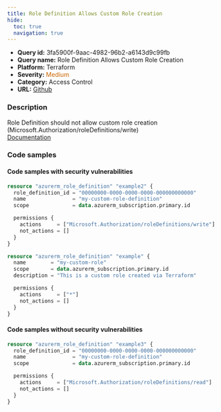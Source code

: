 ```yaml
---
title: Role Definition Allows Custom Role Creation
hide:
  toc: true
  navigation: true
---
```


<style>
  .highlight .hll {
    background-color: #ff171742;
  }
  .md-content {
    max-width: 1100px;
    margin: 0 auto;
  }
</style>

-   **Query id:** 3fa5900f-9aac-4982-96b2-a6143d9c99fb
-   **Query name:** Role Definition Allows Custom Role Creation
-   **Platform:** Terraform
-   **Severity:** <span style="color:#C60">Medium</span>
-   **Category:** Access Control
-   **URL:** [Github](https://github.com/Checkmarx/kics/tree/master/assets/queries/terraform/azure/role_definition_allows_custom_role_creation)

### Description
Role Definition should not allow custom role creation (Microsoft.Authorization/roleDefinitions/write)<br>
[Documentation](https://registry.terraform.io/providers/hashicorp/azurerm/latest/docs/resources/role_definition#actions)

### Code samples
#### Code samples with security vulnerabilities
```tf title="Postitive test num. 1 - tf file" hl_lines="7"
resource "azurerm_role_definition" "example2" {
  role_definition_id = "00000000-0000-0000-0000-000000000000"
  name               = "my-custom-role-definition"
  scope              = data.azurerm_subscription.primary.id

  permissions {
    actions     = ["Microsoft.Authorization/roleDefinitions/write"]
    not_actions = []
  }
}

```
```tf title="Postitive test num. 2 - tf file" hl_lines="7"
resource "azurerm_role_definition" "example" {
  name        = "my-custom-role"
  scope       = data.azurerm_subscription.primary.id
  description = "This is a custom role created via Terraform"

  permissions {
    actions     = ["*"]
    not_actions = []
  }
}

```


#### Code samples without security vulnerabilities
```tf title="Negative test num. 1 - tf file"
resource "azurerm_role_definition" "example3" {
  role_definition_id = "00000000-0000-0000-0000-000000000000"
  name               = "my-custom-role-definition"
  scope              = data.azurerm_subscription.primary.id

  permissions {
    actions     = ["Microsoft.Authorization/roleDefinitions/read"]
    not_actions = []
  }
}

```
